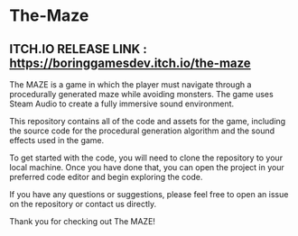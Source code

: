 # The-Maze

## ITCH.IO RELEASE LINK : https://boringgamesdev.itch.io/the-maze

The MAZE is a game in which the player must navigate through a procedurally generated maze while avoiding monsters. The game uses Steam Audio to create a fully immersive sound environment.

This repository contains all of the code and assets for the game, including the source code for the procedural generation algorithm and the sound effects used in the game.

To get started with the code, you will need to clone the repository to your local machine. Once you have done that, you can open the project in your preferred code editor and begin exploring the code.

If you have any questions or suggestions, please feel free to open an issue on the repository or contact us directly.

Thank you for checking out The MAZE!
